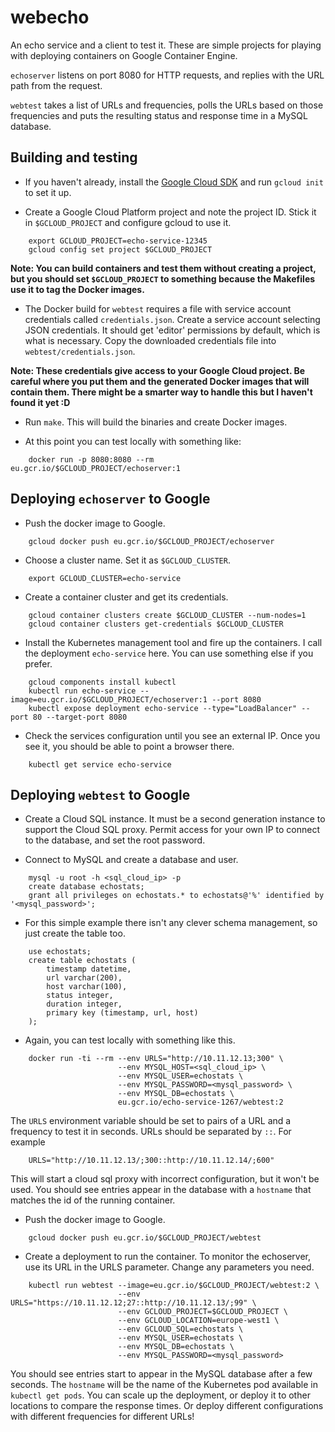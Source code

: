 # webecho
An echo service and a client to test it. These are simple projects for playing with deploying containers on Google Container Engine.

`echoserver` listens on port 8080 for HTTP requests, and replies with the URL path from the request.

`webtest` takes a list of URLs and frequencies, polls the URLs based on those frequencies and puts the resulting status and response time in a MySQL database.

## Building and testing
* If you haven't already, install the [Google Cloud SDK](https://cloud.google.com/sdk/) and run `gcloud init` to set it up.

* Create a Google Cloud Platform project and note the project ID. Stick it in `$GCLOUD_PROJECT` and configure gcloud to use it.
```
    export GCLOUD_PROJECT=echo-service-12345
    gcloud config set project $GCLOUD_PROJECT
```

**Note: You can build containers and test them without creating a project, but you should set `$GCLOUD_PROJECT` to something because the Makefiles use it to tag the Docker images.**

* The Docker build for `webtest` requires a file with service account credentials called `credentials.json`. Create a service account selecting JSON credentials. It should get 'editor' permissions by default, which is what is necessary. Copy the downloaded credentials file into `webtest/credentials.json`.

**Note: These credentials give access to your Google Cloud project. Be careful where you put them and the generated Docker images that will contain them. There might be a smarter way to handle this but I haven't found it yet :D**

* Run `make`. This will build the binaries and create Docker images.

* At this point you can test locally with something like:
```
    docker run -p 8080:8080 --rm eu.gcr.io/$GCLOUD_PROJECT/echoserver:1
```

## Deploying `echoserver` to Google
* Push the docker image to Google.
```
    gcloud docker push eu.gcr.io/$GCLOUD_PROJECT/echoserver
```

* Choose a cluster name. Set it as `$GCLOUD_CLUSTER`.
```
    export GCLOUD_CLUSTER=echo-service
```

* Create a container cluster and get its credentials.
```
    gcloud container clusters create $GCLOUD_CLUSTER --num-nodes=1
    gcloud container clusters get-credentials $GCLOUD_CLUSTER
```

* Install the Kubernetes management tool and fire up the containers. I call the deployment `echo-service` here. You can use something else if you prefer.
```
    gcloud components install kubectl
    kubectl run echo-service --image=eu.gcr.io/$GCLOUD_PROJECT/echoserver:1 --port 8080
    kubectl expose deployment echo-service --type="LoadBalancer" --port 80 --target-port 8080
```

* Check the services configuration until you see an external IP. Once you see it, you should be able to point a browser there.
```
    kubectl get service echo-service
```

## Deploying `webtest` to Google

* Create a Cloud SQL instance. It must be a second generation instance to support the Cloud SQL proxy. Permit access for your own IP to connect to the database, and set the root password.

* Connect to MySQL and create a database and user.
```
    mysql -u root -h <sql_cloud_ip> -p
    create database echostats;
    grant all privileges on echostats.* to echostats@'%' identified by '<mysql_password>';
```

* For this simple example there isn't any clever schema management, so just create the table too.
```
    use echostats;
    create table echostats (
        timestamp datetime,
        url varchar(200),
        host varchar(100),
        status integer,
        duration integer,
        primary key (timestamp, url, host)
    );
```

* Again, you can test locally with something like this.
```
    docker run -ti --rm --env URLS="http://10.11.12.13;300" \
                        --env MYSQL_HOST=<sql_cloud_ip> \
                        --env MYSQL_USER=echostats \
                        --env MYSQL_PASSWORD=<mysql_password> \
                        --env MYSQL_DB=echostats \
                        eu.gcr.io/echo-service-1267/webtest:2
```

The `URLS` environment variable should be set to pairs of a URL and a frequency to test it in seconds. URLs should be separated by `::`. For example
```
    URLS="http://10.11.12.13/;300::http://10.11.12.14/;600"
```
This will start a cloud sql proxy with incorrect configuration, but it won't be used. You should see entries appear in the database with a `hostname` that matches the id of the running container.

* Push the docker image to Google.
```
    gcloud docker push eu.gcr.io/$GCLOUD_PROJECT/webtest
```

* Create a deployment to run the container. To monitor the echoserver, use its URL in the URLS parameter. Change any parameters you need.
```
    kubectl run webtest --image=eu.gcr.io/$GCLOUD_PROJECT/webtest:2 \
                        --env URLS="https://10.11.12.12;27::http://10.11.12.13/;99" \
                        --env GCLOUD_PROJECT=$GCLOUD_PROJECT \
                        --env GCLOUD_LOCATION=europe-west1 \
                        --env GCLOUD_SQL=echostats \
                        --env MYSQL_USER=echostats \
                        --env MYSQL_DB=echostats \
                        --env MYSQL_PASSWORD=<mysql_password>
```

You should see entries start to appear in the MySQL database after a few seconds. The `hostname` will be the name of the Kubernetes pod available in `kubectl get pods`. You can scale up the deployment, or deploy it to other locations to compare the response times. Or deploy different configurations with different frequencies for different URLs!
